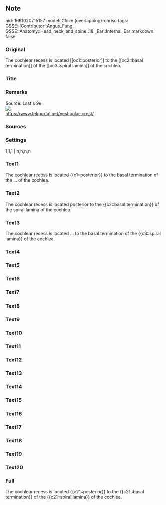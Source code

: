 ## Note
nid: 1661020715157
model: Cloze (overlapping)-chrisc
tags: GSSE::!Contributor::Angus_Fung, GSSE::Anatomy::Head_neck_and_spine::18._Ear::Internal_Ear
markdown: false

### Original
The cochlear recess is located [[oc1::posterior]] to the [[oc2::basal termination]] of the [[oc3::spiral lamina]] of the cochlea.

### Title


### Remarks
<div>
  Source: Last's 9e
</div>
<div><img src="vestibular-crest.jpg"></div>
<div>
  <a href=
  "https://www.tekportal.net/vestibular-crest/">https://www.tekportal.net/vestibular-crest/</a>
</div>

### Sources


### Settings
1,1,1 | n,n,n,n

### Text1
The cochlear recess is located {{c1::posterior}} to the basal termination of the ... of the cochlea.

### Text2
The cochlear recess is located posterior to the {{c2::basal termination}} of the spiral lamina of the cochlea.

### Text3
The cochlear recess is located ... to the basal termination of the {{c3::spiral lamina}} of the cochlea.

### Text4


### Text5


### Text6


### Text7


### Text8


### Text9


### Text10


### Text11


### Text12


### Text13


### Text14


### Text15


### Text16


### Text17


### Text18


### Text19


### Text20


### Full
The cochlear recess is located {{c21::posterior}} to the {{c21::basal termination}} of the {{c21::spiral lamina}} of the cochlea.
